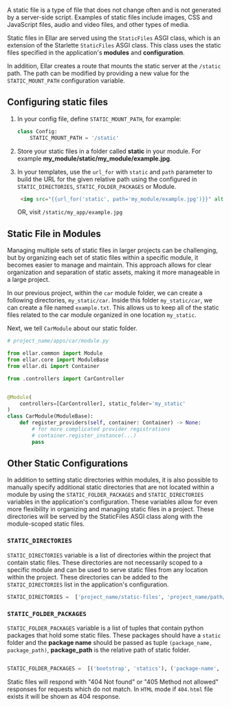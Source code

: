 A static file is a type of file that does not change often and is not generated by a server-side script. Examples of static files include images, CSS and JavaScript files, audio and video files, and other types of media.

Static files in Ellar are served using the `StaticFiles` ASGI class, which is an extension of the Starlette `StaticFiles` ASGI class. 
This class uses the static files specified in the application's **modules** and **configuration**.

In addition, Ellar creates a route that mounts the static server at the `/static` path. 
The path can be modified by providing a new value for the `STATIC_MOUNT_PATH` configuration variable.

## **Configuring static files**

1. In your config file, define `STATIC_MOUNT_PATH`, for example:
    ```python
    class Config:
        STATIC_MOUNT_PATH = '/static'
    ```

2. Store your static files in a folder called **static** in your module. For example **my_module/static/my_module/example.jpg**.
3. In your templates, use the `url_for` with `static` and `path` parameter to build the URL for the given relative path using the configured in `STATIC_DIRECTORIES`, `STATIC_FOLDER_PACKAGES` or Module.
   ```html
    <img src="{{url_for('static', path='my_module/example.jpg')}}" alt="My image">
   ```
   OR, visit `/static/my_app/example.jpg`


## **Static File in Modules**

Managing multiple sets of static files in larger projects can be challenging, 
but by organizing each set of static files within a specific module, 
it becomes easier to manage and maintain. 
This approach allows for clear organization and separation of static assets, 
making it more manageable in a large project.

In our previous project, within the `car` module folder, we can create a following directories, `my_static/car`. 
Inside this folder `my_static/car`, we can create a file named `example.txt`. 
This allows us to keep all of the static files related to the car module organized in one location `my_static`.

Next, we tell `CarModule` about our static folder.

```python
# project_name/apps/car/module.py

from ellar.common import Module
from ellar.core import ModuleBase
from ellar.di import Container

from .controllers import CarController


@Module(
    controllers=[CarController], static_folder='my_static'
)
class CarModule(ModuleBase):
    def register_providers(self, container: Container) -> None:
        # for more complicated provider registrations
        # container.register_instance(...)
        pass
```

## **Other Static Configurations**
In addition to setting static directories within modules, 
it is also possible to manually specify additional static directories that are not located within a module by using the 
`STATIC_FOLDER_PACKAGES` and `STATIC_DIRECTORIES` variables in the application's configuration. 
These variables allow for even more flexibility in organizing and managing static files in a project. 
These directories will be served by the StaticFiles ASGI class along with the module-scoped static files.

### **`STATIC_DIRECTORIES`**
`STATIC_DIRECTORIES` variable is a list of directories within the project that contain static files. 
These directories are not necessarily scoped to a specific module and can be used to serve static files from any location within the project. 
These directories can be added to the `STATIC_DIRECTORIES` list in the application's configuration.

```python
STATIC_DIRECTORIES =  ['project_name/static-files', 'project_name/path/to/static/files']
```

### **`STATIC_FOLDER_PACKAGES`**
`STATIC_FOLDER_PACKAGES` variable is a list of tuples that contain python packages that hold some static files. 
These packages should have a `static` folder and the **package name** should be passed as tuple `(package_name, package_path)`, 
**package_path** is the relative path of static folder.

```python

STATIC_FOLDER_PACKAGES =  [('bootstrap', 'statics'), ('package-name', 'path/to/static/directory')]
```

Static files will respond with "404 Not found" or "405 Method not allowed" responses for requests which do not match. In `HTML` mode if `404.html` file exists it will be shown as 404 response.
